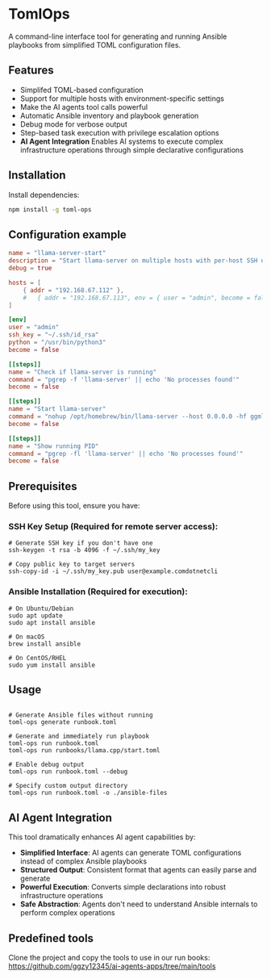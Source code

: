 # TomlOps

A command-line interface tool for generating and running Ansible playbooks from simplified TOML configuration files.

## Features

- Simplifed TOML-based configuration
- Support for multiple hosts with environment-specific settings
- Make the AI agents tool calls powerful
- Automatic Ansible inventory and playbook generation
- Debug mode for verbose output
- Step-based task execution with privilege escalation options
- **AI Agent Integration** Enables AI systems to execute complex infrastructure operations through simple declarative configurations

## Installation

Install dependencies:
```bash
npm install -g toml-ops
```

## Configuration example
```toml
name = "llama-server-start"
description = "Start llama-server on multiple hosts with per-host SSH overrides"
debug = true

hosts = [
    { addr = "192.168.67.112" },
    #   { addr = "192.168.67.113", env = { user = "admin", become = false } },
]

[env]
user = "admin"
ssh_key = "~/.ssh/id_rsa"
python = "/usr/bin/python3"
become = false

[[steps]]
name = "Check if llama-server is running"
command = "pgrep -f 'llama-server' || echo 'No processes found'"
become = false

[[steps]]
name = "Start llama-server"
command = "nohup /opt/homebrew/bin/llama-server --host 0.0.0.0 -hf ggml-org/gpt-oss-20b-GGUF --n-cpu-moe 12 -c 32768 --jinja --no-mmap > llama-server.log 2>&1 &"
become = false

[[steps]]
name = "Show running PID"
command = "pgrep -fl 'llama-server' || echo 'No processes found'"
become = false
```

## Prerequisites
Before using this tool, ensure you have:
### SSH Key Setup (Required for remote server access):
```
# Generate SSH key if you don't have one
ssh-keygen -t rsa -b 4096 -f ~/.ssh/my_key

# Copy public key to target servers
ssh-copy-id -i ~/.ssh/my_key.pub user@example.comdotnetcli
```
### Ansible Installation (Required for execution):
```
# On Ubuntu/Debian
sudo apt update
sudo apt install ansible

# On macOS
brew install ansible

# On CentOS/RHEL
sudo yum install ansible
```

## Usage
```

# Generate Ansible files without running
toml-ops generate runbook.toml

# Generate and immediately run playbook
toml-ops run runbook.toml
toml-ops run runbooks/llama.cpp/start.toml

# Enable debug output
toml-ops run runbook.toml --debug

# Specify custom output directory
toml-ops run runbook.toml -o ./ansible-files
```

## AI Agent Integration

This tool dramatically enhances AI agent capabilities by:

- **Simplified Interface**: AI agents can generate TOML configurations instead of complex Ansible playbooks
- **Structured Output**: Consistent format that agents can easily parse and generate
- **Powerful Execution**: Converts simple declarations into robust infrastructure operations
- **Safe Abstraction**: Agents don't need to understand Ansible internals to perform complex operations

## Predefined tools 
Clone the project and copy the tools to use in our run books: https://github.com/ggzy12345/ai-agents-apps/tree/main/tools